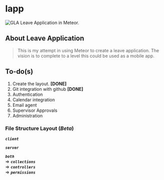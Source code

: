 # lapp
![GLA](https://github.com/velu76/lapp/public/imgs/logo.png)
Leave Application in Meteor.

## About Leave Application
>This is my attempt in using Meteor to create a leave application.
>The vision is to complete to a level this could be used as a mobile app.


## To-do(s)
1. Create the layout. **[DONE]**
2. Git integration with github **[DONE]**
3. Authentication
4. Calendar integration
5. Email agent
6. Supervisor Approvals
7. Administration



### File Structure Layout (_Beta_)
**_`client`_**

**_`server`_**

**_`both`_**  
  =>  **_`collections`_**  
  =>  **_`controllers`_**  
  =>  **_`permissions`_**  
